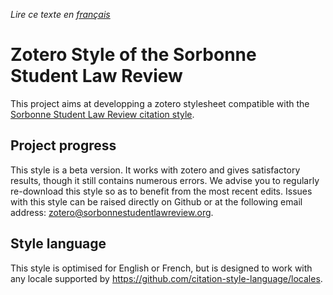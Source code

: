 *Lire ce texte en [français](./README.md)*
# Zotero Style of the Sorbonne Student Law Review

This project aims at developping a zotero stylesheet compatible with the [Sorbonne Student Law Review citation style](https://sorbonnestudentlawreview.org/charters/charte-en.pdf). 

 ## Project progress
 
This style is a beta version. It works with zotero and gives satisfactory results, though it still contains numerous errors. We advise you to regularly re-download this style so as to benefit from the most recent edits. 
Issues with this style can be raised directly on Github or at the following email address: zotero@sorbonnestudentlawreview.org.

## Style language

This style is optimised for English or French, but is designed to work with any locale supported by https://github.com/citation-style-language/locales. 
